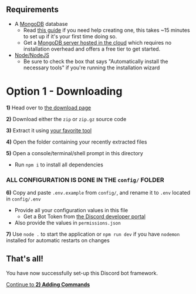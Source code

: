 ## Requirements
- A [MongoDB](https://www.mongodb.com/2) database
    * Read [this guide](https://docs.mongodb.com/manual/administration/install-community/) if you need help creating one, this takes ~15 minutes to set up if it's your first time doing so.
    * Get a [MongoDB server hosted in the cloud](https://www.mongodb.com/cloud/atlas?tck=docs_server "MongoDB Atlas Cloud Solution") which requires no installation overhead and offers a free tier to get started.
- [Node/NodeJS](https://nodejs.org/en/)
    * Be sure to check the box that says "Automatically install the necessary tools" if you're running the installation wizard

# Option 1 - Downloading
**1)** Head over to [the download page](https://github.com/Destinovant/discord.js-bot-framework/releases)

**2)** Download either the `zip` or `zip.gz` source code

**3)** Extract it using [your favorite tool](https://www.rarlab.com/download.htm)

**4)** Open the folder containing your recently extracted files

**5)** Open a console/terminal/shell prompt in this directory
- Run `npm i` to install all dependencies

### ALL CONFIGURATION IS DONE IN THE `config/` FOLDER

**6)** Copy and paste `.env.example` from `config/`, and rename it to `.env` located in `config/.env`
  - Provide all your configuration values in this file
    * Get a Bot Token from [the Discord developer portal](https://www.discord.com/developers)
  - Also provide the values in `permissions.json`

**7)** Use `node .` to start the application or `npm run dev` if you have `nodemon` installed for automatic restarts on changes

## That's all!
You have now successfully set-up this Discord bot framework.

[Continue to **2) Adding Commands**](./2AddingCommands.md)